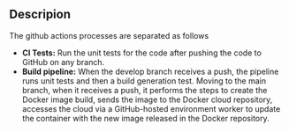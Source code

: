 ## Descripion

The github actions processes are separated as follows

- **CI Tests:** Run the unit tests for the code after pushing the code to GitHub on any branch.
- **Build pipeline:** When the develop branch receives a push, the pipeline runs unit tests and then a build generation test. Moving to the main branch, when it receives a push, it performs the steps to create the Docker image build, sends the image to the Docker cloud repository, accesses the cloud via a GitHub-hosted environment worker to update the container with the new image released in the Docker repository.
